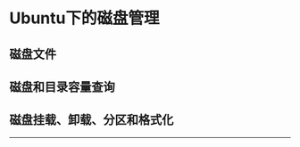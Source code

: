 # Ubuntu下的磁盘管理

## 磁盘文件




## 磁盘和目录容量查询





## 磁盘挂载、卸载、分区和格式化
































----
